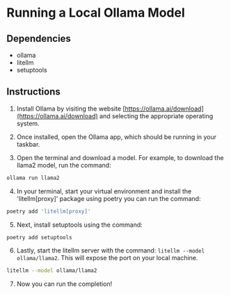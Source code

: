 # Running a Local Ollama Model

## Dependencies

- ollama
- litellm
- setuptools

## Instructions

1. Install Ollama by visiting the website [https://ollama.ai/download](https://ollama.ai/download) and selecting the appropriate operating system.

2. Once installed, open the Ollama app, which should be running in your taskbar.

3. Open the terminal and download a model. For example, to download the llama2 model, run the command:

```bash
ollama run llama2
```

4. In your terminal, start your virtual environment and install the 'litellm[proxy]' package using poetry you can run the command:

```bash
poetry add 'litellm[proxy]'
```

5. Next, install setuptools using the command:

```bash
poetry add setuptools
```

6. Lastly, start the litellm server with the command: `litellm --model ollama/llama2`. This will expose the port on your local machine.

```bash
litellm --model ollama/llama2
```

7. Now you can run the completion!

